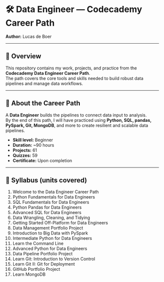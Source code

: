 # 🛠️ Data Engineer — Codecademy Career Path

**Author:** Lucas de Boer  

---

## 📂 Overview
This repository contains my work, projects, and practice from the **Codecademy Data Engineer Career Path**.  
The path covers the core tools and skills needed to build robust data pipelines and manage data workflows.

---

## 📘 About the Career Path
A **Data Engineer** builds the pipelines to connect data input to analysis.  
By the end of this path, I will have practiced using **Python, SQL, pandas, PySpark, Git, MongoDB**, and more to create resilient and scalable data pipelines.

- **Skill level:** Beginner  
- **Duration:** ~90 hours  
- **Projects:** 61  
- **Quizzes:** 59  
- **Certificate:** Upon completion  

---

## 📑 Syllabus (units covered)
1. Welcome to the Data Engineer Career Path  
2. Python Fundamentals for Data Engineers  
3. SQL Fundamentals for Data Engineers  
4. Python Pandas for Data Engineers  
5. Advanced SQL for Data Engineers  
6. Data Wrangling, Cleaning, and Tidying  
7. Getting Started Off-Platform for Data Engineers  
8. Data Management Portfolio Project  
9. Introduction to Big Data with PySpark  
10. Intermediate Python for Data Engineers  
11. Learn the Command Line  
12. Advanced Python for Data Engineers  
13. Data Pipeline Portfolio Project  
14. Learn Git: Introduction to Version Control  
15. Learn Git II: Git for Deployment  
16. GitHub Portfolio Project  
17. Learn MongoDB  

